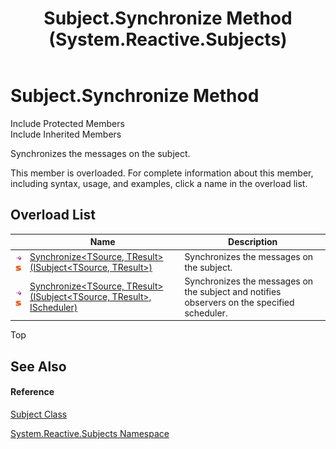 ﻿---
title: Subject.Synchronize Method  (System.Reactive.Subjects)
TOCTitle: Synchronize Method
ms:assetid: Overload:System.Reactive.Subjects.Subject.Synchronize
ms:mtpsurl: https://msdn.microsoft.com/en-us/library/system.reactive.subjects.subject.synchronize(v=VS.103)
ms:contentKeyID: 36068432
ms.date: 06/28/2011
mtps_version: v=VS.103
f1_keywords:
- System.Reactive.Subjects.Subject.Synchronize
- System.Reactive.Subjects.Subject.Synchronize``2
dev_langs:
- CSharp
- JScript
- VB
- FSharp
---

# Subject.Synchronize Method

Include Protected Members  
Include Inherited Members  

Synchronizes the messages on the subject.

This member is overloaded. For complete information about this member, including syntax, usage, and examples, click a name in the overload list.

## Overload List

<table>
<thead>
<tr class="header">
<th> </th>
<th>Name</th>
<th>Description</th>
</tr>
</thead>
<tbody>
<tr class="odd">
<td><img src="images\Hh303103.pubmethod(en-us,VS.103).gif" title="Public method" alt="Public method" /><img src="images\Hh244319.static(en-us,VS.103).gif" title="Static member" alt="Static member" /></td>
<td><a href="https://msdn.microsoft.com/en-us/library/m:system.reactive.subjects.subject.synchronize%60%602(system.reactive.subjects.isubject%7b%60%600%2c%60%601%7d)(v=VS.103)">Synchronize&lt;TSource, TResult&gt;(ISubject&lt;TSource, TResult&gt;)</a></td>
<td>Synchronizes the messages on the subject.</td>
</tr>
<tr class="even">
<td><img src="images\Hh303103.pubmethod(en-us,VS.103).gif" title="Public method" alt="Public method" /><img src="images\Hh244319.static(en-us,VS.103).gif" title="Static member" alt="Static member" /></td>
<td><a href="https://msdn.microsoft.com/en-us/library/m:system.reactive.subjects.subject.synchronize%60%602(system.reactive.subjects.isubject%7b%60%600%2c%60%601%7d%2csystem.reactive.concurrency.ischeduler)(v=VS.103)">Synchronize&lt;TSource, TResult&gt;(ISubject&lt;TSource, TResult&gt;, IScheduler)</a></td>
<td>Synchronizes the messages on the subject and notifies observers on the specified scheduler.</td>
</tr>
</tbody>
</table>

Top

## See Also

#### Reference

[Subject Class](hh229699\(v=vs.103\).md)

[System.Reactive.Subjects Namespace](hh211639\(v=vs.103\).md)

